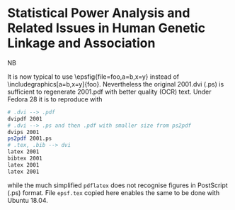 # Statistical Power Analysis and Related Issues in Human Genetic Linkage and Association

NB

It is now typical to use \epsfig{file=foo,a=b,x=y} instead of \includegraphics[a=b,x=y]{foo}. Nevertheless the original 2001.dvi (.ps) is sufficient to regenerate 2001.pdf with better quality (OCR) text. Under Fedora 28 it is to reproduce with 

```bash
# .dvi --> .pdf
dvipdf 2001
# .dvi --> .ps and then .pdf with smaller size from ps2pdf
dvips 2001
ps2pdf 2001.ps
# .tex, .bib --> dvi
latex 2001
bibtex 2001
latex 2001
latex 2001
```
while the much simplified `pdflatex` does not recognise figures in PostScript (.ps) format. File `epsf.tex` copied here enables the same to be done with Ubuntu 18.04. 
